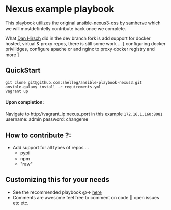 Nexus example playbook
======================

This playbook utilizes the original
[ansible-nexus3-oss](https://github.com/savoirfairelinux/ansible-nexus3-oss) by [samherve](https://github.com/samherve) which we will mostdefintelly contribute back once we complete.

What [Dan Hirsch](https://github.com/hackndoes) did in the dev branch fork
is add support for docker hosted, virtual & proxy repos, there is still
some work ... [ configuring docker privilidges, configure apache or and nginx to proxy docker registry and more ]


## QuickStart

```
git clone git@github.com:shelleg/ansible-playbook-nexus3.git
ansible-galaxy install -r requirements.yml
Vagrant up
```

#### Upon completion:

Navigate to http://vagrant_ip:nexus_port in this example `172.16.1.160:8081`
username: admin
password: changeme 

## How to contribute ?:
- Add support for all tyoes of repos ... 
    - pypi
    - npm
    - "raw"


## Customizing this for your needs
- See the recommended playbook @->  [here](https://github.com/savoirfairelinux/ansible-nexus3-oss/blob/master/README.md#example-playbook)
- Comments are awesome feel free to comment on code || open issues etc etc.
